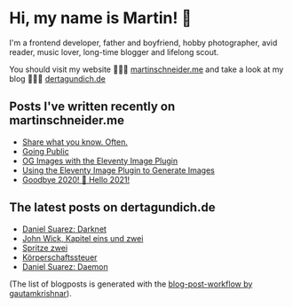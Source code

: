 # Hi, my name is Martin! 👋 

I'm a frontend developer, father and boyfriend, hobby photographer, avid reader, music lover, long-time blogger and lifelong scout.

You should visit my website 👨🏼‍💻  [martinschneider.me](https://martinschneider.me) and take a look at my blog 🤷🏼‍♂️ [dertagundich.de](https://www.dertagundich.de)

## Posts I've written recently on martinschneider.me
<!-- MSME-POST-LIST:START -->
- [Share what you know. Often.](https://martinschneider.me/articles/share-what-you-know-often/)
- [Going Public](https://martinschneider.me/articles/going-public/)
- [OG Images with the Eleventy Image Plugin](https://martinschneider.me/articles/og-images-with-the-eleventy-image-plugin/)
- [Using the Eleventy Image Plugin to Generate Images](https://martinschneider.me/articles/switching-to-eleventy-img-to-generate-images/)
- [Goodbye 2020! &#x1f942; Hello 2021!](https://martinschneider.me/articles/goodbye-2020-hello-2021/)
<!-- MSME-POST-LIST:END -->

## The latest posts on dertagundich.de
<!-- DTUI-POST-LIST:START -->
- [Daniel Suarez: Darknet](https://www.dertagundich.de/2021/06/19/daniel-suarez-darknet/)
- [John Wick, Kapitel eins und zwei](https://www.dertagundich.de/2021/06/15/john-wick-kapitel-eins-und-zwei/)
- [Spritze zwei](https://www.dertagundich.de/2021/06/14/spritze-zwei/)
- [Körperschaftssteuer](https://www.dertagundich.de/2021/06/10/koerperschaftssteuer/)
- [Daniel Suarez: Daemon](https://www.dertagundich.de/2021/06/07/daniel-suarez-daemon/)
<!-- DTUI-POST-LIST:END -->

(The list of blogposts is generated with the [blog-post-workflow by gautamkrishnar](https://github.com/gautamkrishnar/blog-post-workflow)).
